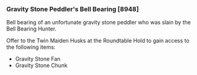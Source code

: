 ### Gravity Stone Peddler's Bell Bearing [8948]

Bell bearing of an unfortunate gravity stone peddler who was slain by the Bell Bearing Hunter.

Offer to the Twin Maiden Husks at the Roundtable Hold to gain access to the following items:

- Gravity Stone Fan
- Gravity Stone Chunk